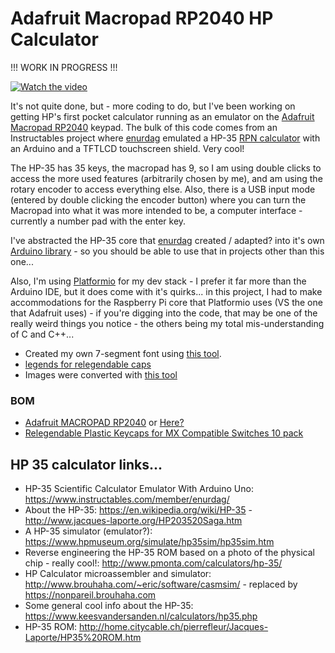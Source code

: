 # Adafruit Macropad RP2040 HP Calculator

!!! WORK IN PROGRESS !!!

[![Watch the video](https://img.youtube.com/vi/uhTHvXhsvXE/sddefault.jpg)](https://youtu.be/uhTHvXhsvXE)

It's not quite done, but - more coding to do, but I've been working on getting HP's first pocket calculator running as an emulator on the [Adafruit Macropad RP2040](https://www.adafruit.com/product/5100) keypad. The bulk of this code comes from an Instructables project where [enurdag](https://www.instructables.com/member/enurdag/) emulated a HP-35 [RPN calculator](https://en.wikipedia.org/wiki/Reverse_Polish_notation) with an Arduino and a TFTLCD touchscreen shield. Very cool!

The HP-35 has 35 keys, the macropad has 9, so I am using double clicks to access the more used features (arbitrarily chosen by me), and am using the rotary encoder to access everything else. Also, there is a USB input mode (entered by double clicking the encoder button) where you can turn the Macropad into what it was more intended to be, a computer interface - currently a number pad with the enter key.

I've abstracted the HP-35 core that [enurdag](https://www.instructables.com/member/enurdag/) created / adapted? into it's own [Arduino library](https://github.com/funkfinger/HP-35-Arduino-Calc) - so you should be able to use that in projects other than this one...

Also, I'm using [Platformio](https://platformio.org) for my dev stack - I prefer it far more than the Arduino IDE, but it does come with it's quirks... in this project, I had to make accommodations for the Raspberry Pi core that Platformio uses (VS the one that Adafruit uses) - if you're digging into the code, that may be one of the really weird things you notice - the others being my total mis-understanding of C and C++...

- Created my own 7-segment font using [this tool](https://tchapi.github.io/Adafruit-GFX-Font-Customiser/).
- [legends for relegendable caps](https://docs.google.com/document/d/1mupzLa-DK0bMKQjIS_BeLYIE813HpPON7XwUicwWx2c/edit?usp=sharing)
- Images were converted with [this tool](https://javl.github.io/image2cpp/)

### BOM

- [Adafruit MACROPAD RP2040](https://www.adafruit.com/product/5100) or [Here?](https://www.digikey.com/en/products?s=N4IgjCBcoLQBxVAYygMwIYBsDOBTANCAPZQDa4ArAEwIC6AvvYVWSBWAAwcgNA)
- [Relegendable Plastic Keycaps for MX Compatible Switches 10 pack](https://www.adafruit.com/product/5039)

## HP 35 calculator links...

- HP-35 Scientific Calculator Emulator With Arduino Uno: https://www.instructables.com/member/enurdag/
- About the HP-35: https://en.wikipedia.org/wiki/HP-35 - http://www.jacques-laporte.org/HP203520Saga.htm
- A HP-35 simulator (emulator?): https://www.hpmuseum.org/simulate/hp35sim/hp35sim.htm
- Reverse engineering the HP-35 ROM based on a photo of the physical chip - really cool!: http://www.pmonta.com/calculators/hp-35/
- HP Calculator microassembler and simulator: http://www.brouhaha.com/~eric/software/casmsim/ - replaced by https://nonpareil.brouhaha.com
- Some general cool info about the HP-35: https://www.keesvandersanden.nl/calculators/hp35.php
- HP-35 ROM: http://home.citycable.ch/pierrefleur/Jacques-Laporte/HP35%20ROM.htm
